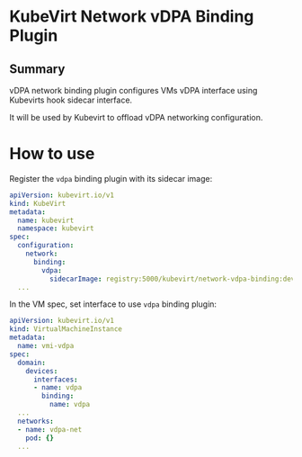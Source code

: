 # KubeVirt Network vDPA Binding Plugin

## Summary

vDPA network binding plugin configures VMs vDPA interface using Kubevirts hook sidecar interface.

It will be used by Kubevirt to offload vDPA networking configuration.

# How to use

Register the `vdpa` binding plugin with its sidecar image:

```yaml
apiVersion: kubevirt.io/v1
kind: KubeVirt
metadata:
  name: kubevirt
  namespace: kubevirt
spec:
  configuration:
    network:
      binding:
        vdpa:
          sidecarImage: registry:5000/kubevirt/network-vdpa-binding:devel
  ...
```

In the VM spec, set interface to use `vdpa` binding plugin:

```yaml
apiVersion: kubevirt.io/v1
kind: VirtualMachineInstance
metadata:
  name: vmi-vdpa
spec:
  domain:
    devices:
      interfaces:
      - name: vdpa
        binding:
          name: vdpa
  ...
  networks:
  - name: vdpa-net
    pod: {}
  ...
```
